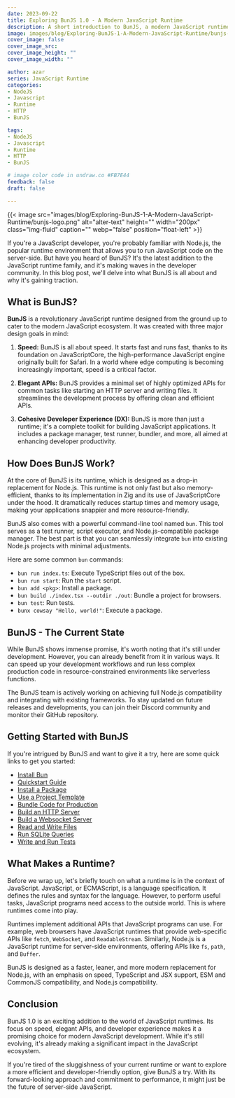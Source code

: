 ```yaml
---
date: 2023-09-22
title: Exploring BunJS 1.0 - A Modern JavaScript Runtime
description: A short introduction to BunJS, a modern JavaScript runtime.
image: images/blog/Exploring-BunJS-1-A-Modern-JavaScript-Runtime/bunjs-logo.png
cover_image: false
cover_image_src: 
cover_image_height: ""
cover_image_width: ""

author: azar
series: JavaScript Runtime
categories:
- NodeJS
- Javascript
- Runtime
- HTTP
- BunJS

tags:
- NodeJS
- Javascript
- Runtime
- HTTP
- BunJS

# image color code in undraw.co #FB7E44
feedback: false
draft: false

---
```


{{< image src="images/blog/Exploring-BunJS-1-A-Modern-JavaScript-Runtime/bunjs-logo.png" alt="alter-text" height="" width="200px" class="img-fluid" caption="" webp="false" position="float-left" >}}

If you're a JavaScript developer, you're probably familiar with Node.js, the popular runtime environment that allows you to run JavaScript code on the server-side. But have you heard of BunJS? It's the latest addition to the JavaScript runtime family, and it's making waves in the developer community. In this blog post, we'll delve into what BunJS is all about and why it's gaining traction.

## What is BunJS?

**BunJS** is a revolutionary JavaScript runtime designed from the ground up to cater to the modern JavaScript ecosystem. It was created with three major design goals in mind:

1. **Speed:** BunJS is all about speed. It starts fast and runs fast, thanks to its foundation on JavaScriptCore, the high-performance JavaScript engine originally built for Safari. In a world where edge computing is becoming increasingly important, speed is a critical factor.

2. **Elegant APIs:** BunJS provides a minimal set of highly optimized APIs for common tasks like starting an HTTP server and writing files. It streamlines the development process by offering clean and efficient APIs.

3. **Cohesive Developer Experience (DX):** BunJS is more than just a runtime; it's a complete toolkit for building JavaScript applications. It includes a package manager, test runner, bundler, and more, all aimed at enhancing developer productivity.

## How Does BunJS Work?

At the core of BunJS is its runtime, which is designed as a drop-in replacement for Node.js. This runtime is not only fast but also memory-efficient, thanks to its implementation in Zig and its use of JavaScriptCore under the hood. It dramatically reduces startup times and memory usage, making your applications snappier and more resource-friendly.

BunJS also comes with a powerful command-line tool named `bun`. This tool serves as a test runner, script executor, and Node.js-compatible package manager. The best part is that you can seamlessly integrate `bun` into existing Node.js projects with minimal adjustments.

Here are some common `bun` commands:

- `bun run index.ts`: Execute TypeScript files out of the box.
- `bun run start`: Run the `start` script.
- `bun add <pkg>`: Install a package.
- `bun build ./index.tsx --outdir ./out`: Bundle a project for browsers.
- `bun test`: Run tests.
- `bunx cowsay "Hello, world!"`: Execute a package.

## BunJS - The Current State

While BunJS shows immense promise, it's worth noting that it's still under development. However, you can already benefit from it in various ways. It can speed up your development workflows and run less complex production code in resource-constrained environments like serverless functions.

The BunJS team is actively working on achieving full Node.js compatibility and integrating with existing frameworks. To stay updated on future releases and developments, you can join their Discord community and monitor their GitHub repository.

## Getting Started with BunJS

If you're intrigued by BunJS and want to give it a try, here are some quick links to get you started:

- [Install Bun](https://bun.sh/install)
- [Quickstart Guide](https://bun.sh/docs/quickstart)
- [Install a Package](https://bun.sh/docs/quickstart#install-a-package)
- [Use a Project Template](https://bun.sh/docs/templates)
- [Bundle Code for Production](https://bun.sh/docs/bundler)
- [Build an HTTP Server](https://bun.sh/docs/api/http)
- [Build a Websocket Server](https://bun.sh/docs/api/websockets)
- [Read and Write Files](https://bun.sh/docs/api/file-io)
- [Run SQLite Queries](https://bun.sh/docs/api/sqlite)
- [Write and Run Tests](https://bun.sh/docs/api/testing)

## What Makes a Runtime?

Before we wrap up, let's briefly touch on what a runtime is in the context of JavaScript. JavaScript, or ECMAScript, is a language specification. It defines the rules and syntax for the language. However, to perform useful tasks, JavaScript programs need access to the outside world. This is where runtimes come into play.

Runtimes implement additional APIs that JavaScript programs can use. For example, web browsers have JavaScript runtimes that provide web-specific APIs like `fetch`, `WebSocket`, and `ReadableStream`. Similarly, Node.js is a JavaScript runtime for server-side environments, offering APIs like `fs`, `path`, and `Buffer`.

BunJS is designed as a faster, leaner, and more modern replacement for Node.js, with an emphasis on speed, TypeScript and JSX support, ESM and CommonJS compatibility, and Node.js compatibility.

## Conclusion

BunJS 1.0 is an exciting addition to the world of JavaScript runtimes. Its focus on speed, elegant APIs, and developer experience makes it a promising choice for modern JavaScript development. While it's still evolving, it's already making a significant impact in the JavaScript ecosystem.

If you're tired of the sluggishness of your current runtime or want to explore a more efficient and developer-friendly option, give BunJS a try. With its forward-looking approach and commitment to performance, it might just be the future of server-side JavaScript.